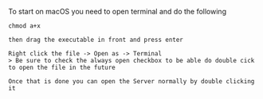 To start on macOS you need to open terminal and do the following

```
chmod a+x

then drag the executable in front and press enter

Right click the file -> Open as -> Terminal
> Be sure to check the always open checkbox to be able do double cick to open the file in the future

Once that is done you can open the Server normally by double clicking it
